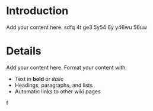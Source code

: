 # Introduction #

Add your content here.
sdfq
4t
ge3
5y54
6y
y46wu
56uw




# Details #

Add your content here.  Format your content with:
  * Text in **bold** or _italic_
  * Headings, paragraphs, and lists
  * Automatic links to other wiki pages

f